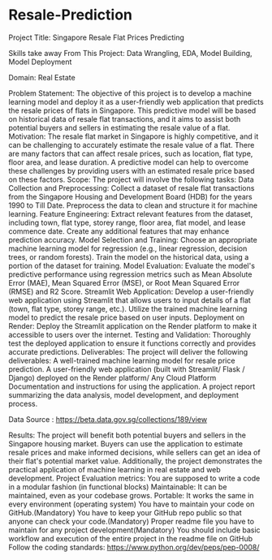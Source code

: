 # Resale-Prediction

Project Title: Singapore  Resale Flat Prices Predicting
 
Skills take away From This Project: Data Wrangling, EDA, Model Building, Model Deployment

Domain: Real Estate

Problem Statement:
The objective of this project is to develop a machine learning model and deploy it as a user-friendly web application that predicts the resale prices of flats in Singapore. This predictive model will be based on historical data of resale flat transactions, and it aims to assist both potential buyers and sellers in estimating the resale value of a flat.
Motivation:
The resale flat market in Singapore is highly competitive, and it can be challenging to accurately estimate the resale value of a flat. There are many factors that can affect resale prices, such as location, flat type, floor area, and lease duration. A predictive model can help to overcome these challenges by providing users with an estimated resale price based on these factors.
Scope:
The project will involve the following tasks:
Data Collection and Preprocessing: Collect a dataset of resale flat transactions from the Singapore Housing and Development Board (HDB) for the years 1990 to Till Date. Preprocess the data to clean and structure it for machine learning.
Feature Engineering: Extract relevant features from the dataset, including town, flat type, storey range, floor area, flat model, and lease commence date. Create any additional features that may enhance prediction accuracy.
Model Selection and Training: Choose an appropriate machine learning model for regression (e.g., linear regression, decision trees, or random forests). Train the model on the historical data, using a portion of the dataset for training.
Model Evaluation: Evaluate the model's predictive performance using regression metrics such as Mean Absolute Error (MAE), Mean Squared Error (MSE), or Root Mean Squared Error (RMSE) and R2 Score.
Streamlit Web Application: Develop a user-friendly web application using Streamlit that allows users to input details of a flat (town, flat type, storey range, etc.). Utilize the trained machine learning model to predict the resale price based on user inputs.
Deployment on Render: Deploy the Streamlit application on the Render platform to make it accessible to users over the internet.
Testing and Validation: Thoroughly test the deployed application to ensure it functions correctly and provides accurate predictions.
Deliverables:
The project will deliver the following deliverables:
A well-trained machine learning model for resale price prediction.
A user-friendly web application (built with Streamlit/ Flask / Django) deployed on the Render platform/ Any Cloud Platform
Documentation and instructions for using the application.
A project report summarizing the data analysis, model development, and deployment process.



Data Source : https://beta.data.gov.sg/collections/189/view










Results: 
The project will benefit both potential buyers and sellers in the Singapore housing market. Buyers can use the application to estimate resale prices and make informed decisions, while sellers can get an idea of their flat's potential market value. Additionally, the project demonstrates the practical application of machine learning in real estate and web development.
Project Evaluation metrics:
You are supposed to write a code in a modular fashion (in functional blocks)
Maintainable: It can be maintained, even as your codebase grows.
Portable: It works the same in every environment (operating system)
You have to maintain your code on GitHub.(Mandatory)
You have to keep your GitHub repo public so that anyone can check your code.(Mandatory)
Proper readme file you have to maintain for any project development(Mandatory)
You should include basic workflow and execution of the entire project in the readme file on GitHub
Follow the coding standards: https://www.python.org/dev/peps/pep-0008/
